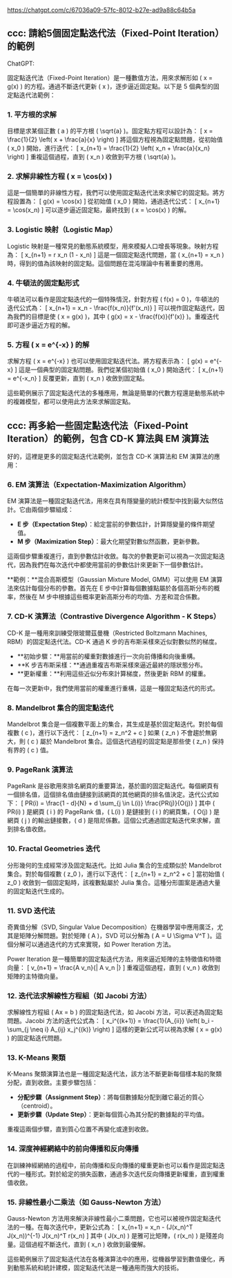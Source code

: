 https://chatgpt.com/c/67036a09-57fc-8012-b27e-ad9a88c64b5a


## ccc: 請給5個固定點迭代法（Fixed-Point Iteration）的範例


ChatGPT:

固定點迭代法（Fixed-Point Iteration）是一種數值方法，用來求解形如 \( x = g(x) \) 的方程。通過不斷迭代更新 \( x \)，逐步逼近固定點。以下是 5 個典型的固定點迭代法範例：

### 1. **平方根的求解**
   目標是求某個正數 \( a \) 的平方根 \( \sqrt{a} \)。固定點方程可以設計為：
   \[
   x = \frac{1}{2} \left( x + \frac{a}{x} \right)
   \]
   將這個方程視為固定點問題，從初始值 \( x_0 \) 開始，進行迭代：
   \[
   x_{n+1} = \frac{1}{2} \left( x_n + \frac{a}{x_n} \right)
   \]
   重複這個過程，直到 \( x_n \) 收斂到平方根 \( \sqrt{a} \)。

### 2. **求解非線性方程 \( x = \cos(x) \)**
   這是一個簡單的非線性方程，我們可以使用固定點迭代法來求解它的固定點。將方程設置為：
   \[
   g(x) = \cos(x)
   \]
   從初始值 \( x_0 \) 開始，通過迭代公式：
   \[
   x_{n+1} = \cos(x_n)
   \]
   可以逐步逼近固定點，最終找到 \( x = \cos(x) \) 的解。

### 3. **Logistic 映射（Logistic Map）**
   Logistic 映射是一種常見的動態系統模型，用來模擬人口增長等現象。映射方程為：
   \[
   x_{n+1} = r x_n (1 - x_n)
   \]
   這是一個固定點迭代問題，當 \( x_{n+1} = x_n \) 時，得到的值為該映射的固定點。這個問題在混沌理論中有著重要的應用。

### 4. **牛頓法的固定點形式**
   牛頓法可以看作是固定點迭代的一個特殊情況，針對方程 \( f(x) = 0 \)，牛頓法的迭代公式為：
   \[
   x_{n+1} = x_n - \frac{f(x_n)}{f'(x_n)}
   \]
   可以視作固定點迭代，因為我們的目標是使 \( x = g(x) \)，其中 \( g(x) = x - \frac{f(x)}{f'(x)} \)。重複迭代即可逐步逼近方程的解。

### 5. **方程 \( x = e^{-x} \) 的解**
   求解方程 \( x = e^{-x} \) 也可以使用固定點迭代法。將方程表示為：
   \[
   g(x) = e^{-x}
   \]
   這是一個典型的固定點問題。我們從某個初始值 \( x_0 \) 開始迭代：
   \[
   x_{n+1} = e^{-x_n}
   \]
   反覆更新，直到 \( x_n \) 收斂到固定點。

這些範例展示了固定點迭代法的多種應用，無論是簡單的代數方程還是動態系統中的複雜模型，都可以使用此方法來求解固定點。

## ccc: 再多給一些固定點迭代法（Fixed-Point Iteration）的範例，包含 CD-K 算法與 EM 演算法

好的，這裡是更多的固定點迭代法範例，並包含 CD-K 演算法和 EM 演算法的應用：

### 6. **EM 演算法（Expectation-Maximization Algorithm）**
   EM 演算法是一種固定點迭代法，用來在具有隱變量的統計模型中找到最大似然估計。它由兩個步驟組成：
   
   - **E 步（Expectation Step）**：給定當前的參數估計，計算隱變量的條件期望值。
   - **M 步（Maximization Step）**：最大化期望對數似然函數，更新參數。
   
   這兩個步驟重複進行，直到參數估計收斂。每次的參數更新可以視為一次固定點迭代，因為我們在每次迭代中都使用當前的參數估計來更新下一個參數估計。

   **範例：**混合高斯模型（Gaussian Mixture Model, GMM）可以使用 EM 演算法來估計每個分布的參數。首先在 E 步中計算每個數據點屬於各個高斯分布的概率，然後在 M 步中根據這些概率更新高斯分布的均值、方差和混合係數。

### 7. **CD-K 演算法（Contrastive Divergence Algorithm - K Steps）**
   CD-K 是一種用來訓練受限玻爾茲曼機（Restricted Boltzmann Machines, RBM）的固定點迭代法。CD-K 通過 K 步的吉布斯采樣來近似對數似然的梯度。

   - **初始步驟：**用當前的權重對數據進行一次向前傳播和向後重構。
   - **K 步吉布斯采樣：**通過重複吉布斯采樣來逼近最終的隱狀態分布。
   - **更新權重：**利用這些近似分布來計算梯度，然後更新 RBM 的權重。
   
   在每一次更新中，我們使用當前的權重進行重構，這是一種固定點迭代的形式。

### 8. **Mandelbrot 集合的固定點迭代**
   Mandelbrot 集合是一個複數平面上的集合，其生成是基於固定點迭代。對於每個複數 \( c \)，進行以下迭代：
   \[
   z_{n+1} = z_n^2 + c
   \]
   如果 \( z_n \) 不會趨於無窮大，則 \( c \) 屬於 Mandelbrot 集合。這個迭代過程的固定點是那些使 \( z_n \) 保持有界的 \( c \) 值。

### 9. **PageRank 演算法**
   PageRank 是谷歌用來排名網頁的重要算法，基於圖的固定點迭代。每個網頁有一個排名值，這個排名值由鏈接到該網頁的其他網頁的排名值決定。迭代公式如下：
   \[
   PR(i) = \frac{1 - d}{N} + d \sum_{j \in L(i)} \frac{PR(j)}{O(j)}
   \]
   其中 \( PR(i) \) 是網頁 \( i \) 的 PageRank 值，\( L(i) \) 是鏈接到 \( i \) 的網頁集，\( O(j) \) 是網頁 \( j \) 的輸出鏈接數，\( d \) 是阻尼係數。這個公式通過固定點迭代來求解，直到排名值收斂。

### 10. **Fractal Geometries 迭代**
   分形幾何的生成經常涉及固定點迭代。比如 Julia 集合的生成類似於 Mandelbrot 集合。對於每個複數 \( z_0 \)，進行以下迭代：
   \[
   z_{n+1} = z_n^2 + c
   \]
   當初始值 \( z_0 \) 收斂到一個固定點時，該複數點屬於 Julia 集合。這種分形圖案是通過大量的固定點迭代生成的。

### 11. **SVD 迭代法**
   奇異值分解（SVD, Singular Value Decomposition）在機器學習中應用廣泛，尤其是矩陣分解問題。對於矩陣 \( A \)，SVD 可以分解為 \( A = U \Sigma V^T \)。這個分解可以通過迭代的方式來實現，如 Power Iteration 方法。

   Power Iteration 是一種簡單的固定點迭代方法，用來逼近矩陣的主特徵值和特徵向量：
   \[
   v_{n+1} = \frac{A v_n}{\| A v_n \|}
   \]
   重複這個過程，直到 \( v_n \) 收斂到矩陣的主特徵向量。

### 12. **迭代法求解線性方程組（如 Jacobi 方法）**
   求解線性方程組 \( Ax = b \) 的固定點迭代法，如 Jacobi 方法，可以表述為固定點問題。Jacobi 方法的迭代公式為：
   \[
   x_i^{(k+1)} = \frac{1}{A_{ii}} \left( b_i - \sum_{j \neq i} A_{ij} x_j^{(k)} \right)
   \]
   這樣的更新公式可以視為求解 \( x = g(x) \) 的固定點迭代問題。

### 13. **K-Means 聚類**
   K-Means 聚類演算法也是一種固定點迭代法，該方法不斷更新每個樣本點的聚類分配，直到收斂。主要步驟包括：
   - **分配步驟（Assignment Step）**：將每個數據點分配到離它最近的質心（centroid）。
   - **更新步驟（Update Step）**：更新每個質心為其分配的數據點的平均值。

   重複這兩個步驟，直到質心位置不再變化或達到收斂。

### 14. **深度神經網絡中的前向傳播和反向傳播**
   在訓練神經網絡的過程中，前向傳播和反向傳播的權重更新也可以看作是固定點迭代的一種形式。對於給定的損失函數，通過多次迭代反向傳播更新權重，直到權重值收斂。

### 15. **非線性最小二乘法（如 Gauss-Newton 方法）**
   Gauss-Newton 方法用來解決非線性最小二乘問題，它也可以被視作固定點迭代法的一種。在每次迭代中，更新公式為：
   \[
   x_{n+1} = x_n - (J(x_n)^T J(x_n))^{-1} J(x_n)^T r(x_n)
   \]
   其中 \( J(x_n) \) 是雅可比矩陣，\( r(x_n) \) 是殘差向量。這個過程不斷迭代，直到 \( x_n \) 收斂到最優解。

這些範例展示了固定點迭代法在各種演算法中的應用，從機器學習到數值優化，再到動態系統和統計建模，固定點迭代法是一種通用而強大的技術。